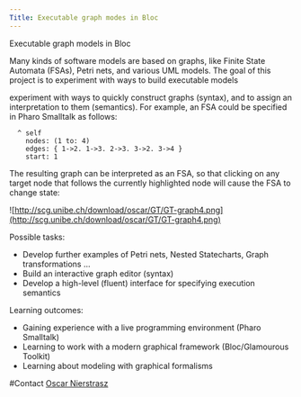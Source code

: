```yaml
---
Title: Executable graph modes in Bloc
---
```


Executable graph models in Bloc

Many kinds of software models are based on graphs, like Finite State Automata (FSAs), Petri nets, and various UML models.
The goal of this project is to experiment with ways to build executable models

experiment with ways to quickly construct graphs (syntax), and to assign an interpretation to them (semantics).
For example, an FSA could be specified in Pharo Smalltalk as follows:

```eg4nodes
  ^ self
    nodes: (1 to: 4)
    edges: { 1->2. 1->3. 2->3. 3->2. 3->4 }
    start: 1
```

The resulting graph can be interpreted as an FSA, so that clicking on any target node that follows the currently highlighted node will cause the FSA to change state:

![http://scg.unibe.ch/download/oscar/GT/GT-graph4.png](http://scg.unibe.ch/download/oscar/GT/GT-graph4.png)

Possible tasks:


-  Develop further examples of Petri nets, Nested Statecharts, Graph transformations ...
-  Build an interactive graph editor (syntax)
-  Develop a high-level (fluent) interface for specifying execution semantics

Learning outcomes:


-  Gaining experience with a live programming environment (Pharo Smalltalk)
-  Learning to work with a modern graphical framework (Bloc/Glamourous Toolkit)
-  Learning about modeling with graphical formalisms


#Contact
[Oscar Nierstrasz](%base_url%/staff/oscar)
